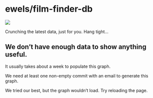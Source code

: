 # ewels/film-finder-db

![](https://github.githubassets.com/images/spinners/octocat-spinner-128.gif)

Crunching the latest data, just for you. Hang tight…

## We don’t have enough data to show anything useful.

It usually takes about a week to populate this graph.

We need at least one non-empty commit with an email to generate this graph.

We tried our best, but the graph wouldn’t load. Try reloading the page.

